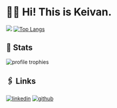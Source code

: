 # 👨‍💻 Hi! This is Keivan.

[![](https://github-readme-stats.vercel.app/api?username=ktafakkori&theme=merko&show-icons=true&hide=prs,issues)](https://github.com/ktafakkori)
[![Top Langs](https://github-readme-stats.vercel.app/api/top-langs/?username=ktafakkori&layout=compact&langs_count=10&theme=merko)](https://github.com/ktafakkori)

## 🎯 Stats
<img src="https://github-profile-trophy.vercel.app/?username=ktafakkori&row=1&column=6&margin-h=8&theme=darkhub&count_private=true&margin-w=15&no-frame=true&title=Stars,Followers,Commits,Repositories" alt="profile trophies" />

## 🖇️ Links
[![linkedin](https://img.shields.io/badge/LinkedIn-0077B5?style=for-the-badge&logo=LinkedIn&logoColor=white)](https://www.linkedin.com/in/keivan-tafakkori)
[![github](https://img.shields.io/badge/GitHub-000000?style=for-the-badge&logo=GitHub&logoColor=white)](https://github.com/ktafakkori)
